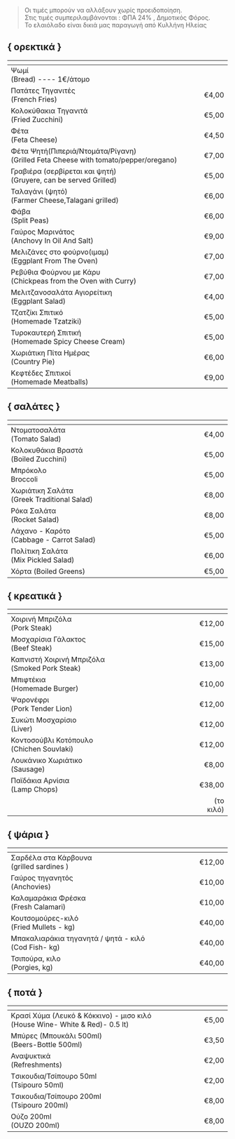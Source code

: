 >Οι τιμές μπορούν να αλλάξουν χωρίς προειδοποίηση.  
>Στις τιμές συμπεριλαμβάνονται : ΦΠΑ 24% , Δημοτικός Φόρος.   
>Το ελαιόλαδο είναι δικιά μας παραγωγή από Κυλλήνη Ηλείας

## { ορεκτικά }
|  <img width="541" height="1">                                                                                   |       |             |
| :---------------------------------------------------------------------------------------------------------------| ----- | ----------: |
| Ψωμί<br>(Bread) ----  1€/άτομο                                                                                  |       |             |
| Πατάτες Τηγανιτές<br>(French Fries)                                                                             |       |       €4,00 |
| Κολοκύθακια Τηγανιτά<br>(Fried Zucchini)                                                                        |       |       €5,00 |
| Φέτα<br>(Feta Cheese)                                                                                           |       |       €4,50 |
| Φέτα Ψητή(Πιπεριά/Ντομάτα/Ρίγανη)<br>(Grilled Feta Cheese with tomato/pepper/oregano)                           |       |       €7,00 |
| Γραβιέρα (σερβίρεται και ψητή)<br>(Gruyere, can be served Grilled)                                              |       |       €5,00 |
| Ταλαγάνι (ψητό)<br>(Farmer Cheese,Talagani grilled)                                                             |       |       €6,00 |
| Φάβα<br>(Split Peas)                                                                                            |       |       €6,00 |
| Γαύρος Μαρινάτος<br>(Anchovy In Oil And Salt)                                                                   |       |       €9,00 |
| Μελιζάνες στο φούρνο(ιμαμ)<br>(Eggplant From The Oven)                                                          |       |       €7,00 |
| Ρεβύθια Φούρνου με Κάρυ <br>(Chickpeas from the Oven with Curry)                                                |       |       €7,00 |
| Μελιτζανοσαλάτα Αγιορείτικη<br>(Eggplant Salad)                                                                 |       |       €4,00 |
| Τζατζίκι Σπιτικό <BR>(Homemade Tzatziki)                                                                        |       |       €5,00 |
| Τυροκαυτερή Σπιτική<br>(Homemade Spicy Cheese Cream)                                                            |       |       €5,00 |
| Χωριάτικη Πίτα Ημέρας<br>(Country Pie)                                                                          |       |       €6,00 |
| Κεφτέδες Σπιτικοί<br>(Homemade Meatballs)                                                                       |       |       €9,00 |

## { σαλάτες }
| <img width="541" height="1">                                                                                    |       |             |
| :---------------------------------------------------------------------------------------------------------------| ----- | ----------: |
| Ντοματοσαλάτα<br>(Tomato Salad)                                                                                 |       |       €4,00 |
| Κολοκυθάκια Βραστά<br>(Boiled Zucchini)                                                                         |       |       €5,00 |
| Μπρόκολο <br>Broccoli                                                                                           |       |       €5,00 |
| Χωριάτικη Σαλάτα <br>(Greek Traditional Salad)                                                                  |       |       €8,00 | 
| Ρόκα Σαλάτα<br>(Rocket Salad)                                                                                   |       |       €8,00 |
| Λάχανο - Καρότο<br>(Cabbage - Carrot Salad)                                                                     |       |       €5,00 |
| Πολίτικη Σαλάτα <br>(Mix Pickled Salad)                                                                         |       |       €6,00 |
| Χόρτα (Boiled Greens)                                                                                           |       |       €5,00 |

## { κρεατικά }
| <img width="541" height="1">                                                                                    |       |             |
| :-------------------------------------------------------------------------------------------------------------- | ----- | ----------: |
| Χοιρινή Μπριζόλα <br>(Pork Steak)                                                                               |       |      €12,00 |
| Μοσχαρίσια Γάλακτος <br>(Beef Steak)                                                                            |       |      €15,00 |
| Καπνιστή Χοιρινή Μπριζόλα <br>(Smoked Pork Steak)                                                               |       |      €13,00 |
| Μπιφτέκια<br>(Homemade Burger)                                                                                  |       |      €10,00 |
| Ψαρονέφρι<br>(Pork Tender Lion)                                                                                 |       |      €12,00 |
| Συκώτι Μοσχαρίσιο<br>(Liver)                                                                                    |       |      €12,00 |
| Koντοσούβλι Κοτόπουλο<br>(Chichen Souvlaki)                                                                     |       |      €12,00 |
| Λουκάνικο Χωριάτικο <br>(Sausage)                                                                               |       |       €8,00 | 
| Παϊδάκια Αρνίσια<br>(Lamp Chops)                                                                                |       |      €38,00 |
|                                                                                                                 |       |   (το κιλό) |

## { ψάρια }
| <img width="541" height="1">                                                                                    |       |             |
| :---------------------------------------------------------------------------------------------------------------| ----- | ----------: |
| Σαρδέλα στα Κάρβουνα<br>(grilled sardines )                                                                     |       |      €12,00 |
| Γαύρος τηγανητός <br>(Anchovies)                                                                                |       |      €10,00 |
| Καλαμαράκια Φρέσκα<br>(Fresh Calamari)                                                                          |       |      €10,00 |
| Κουτσομούρες-κιλό<br>(Fried Mullets - kg)                                                                       |       |      €40,00 |
| Μπακαλιαράκια τηγανητά / ψητά - κιλό<br>(Cod Fish- kg)                                                          |       |      €40,00 |
| Τσιπούρα, κιλο<br>(Porgies, kg)                                                                                 |       |      €40,00 |

## { ποτά }
| <img width="541" height="1">                                                                                    |       |             |
| :-------------------------------------------------------------------------------------------------------------- | ----- | ----------: |
| Κρασί Χύμα (Λευκό &  Κόκκινο) - μισο κιλό<br>(House Wine- White & Red)- 0.5 lt)                                 |       |       €5,00 |
| Μπύρες (Μπουκάλι 500ml)<br>(Beers-Bottle 500ml)                                                                 |       |       €3,50 |
| Αναψυκτικά<br>(Refreshments)                                                                                    |       |       €2,00 |
| Tσικουδια/Τσίπουρο 50ml<br>(Tsipouro 50ml)                                                                      |       |       €2,00 |
| Tσικουδια/Τσίπουρο 200ml<br>(Tsipouro 200ml)                                                                    |       |       €8,00 |
| Ούζο 200ml<br>(OUZO 200ml)                                                                                      |       |       €8,00 |
